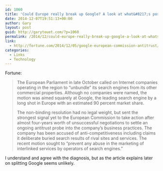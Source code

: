 ```yaml
---
id: 1060
title: 'Could Europe really break up Google? A look at what&#8217;s possible'
date: 2014-12-07T19:51:13+00:00
author: Gary
layout: post
guid: http://garytouet.com/?p=1060
permalink: /2014/12/could-europe-really-break-up-google-a-look-at-whats-possible/
link:
  - http://fortune.com/2014/12/05/google-european-commission-antitrust/
categories:
  - Links
  - Technology
---
```


Fortune:
<blockquote>The European Parliament in late October called on Internet companies operating in the region to “unbundle” its search engines from its other commercial properties. Although no companies were named, the motion was aimed squarely at Google, the leading search engine by a long shot in Europe with an estimated 90 percent market share.

The non-binding resolution had no legal weight, but sent the strongest signal yet to the European Commission to take action after almost four-years worth of unsuccessful negotiations to settle an ongoing antitrust probe into the company’s business practices. The company has been accused of anti-competitiveness including claims it deliberate buried search results of rival sites and services. The recent motion sought to “prevent any abuse in the marketing of interlinked services by operators of search engines.”</blockquote>

I understand and agree with the diagnosis, but as the article explains later on splitting Google seems unlikely.
